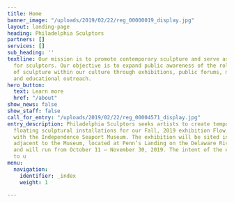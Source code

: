 ```yaml
---
title: Home
banner_image: "/uploads/2019/02/22/reg_00000019_display.jpg"
layout: landing-page
heading: Philadelphia Sculptors
partners: []
services: []
sub_heading: ''
textline: Our mission is to promote contemporary sculpture and serve as an advocate
  for sculptors. Our objective is to expand public awareness of the role and value
  of sculpture within our culture through exhibitions, public forums, member services,
  and educational outreach.
hero_button:
  text: Learn more
  href: "/about"
show_news: false
show_staff: false
call_for_entry: "/uploads/2019/02/22/reg_00004571_display.jpg"
entry_description: Philadelphia Sculptors seeks artists to create temporary outdoor
  floating sculptural installations for our Fall, 2019 exhibition Flow, a collaboration
  with the Independence Seaport Museum. The exhibition will be sited in the boat basin
  adjacent to the Museum, located at Penn’s Landing on the Delaware River in Philadelphia
  and will run from October 11 – November 30, 2019. The intent of the exhibition is
  to u
menu:
  navigation:
    identifier: _index
    weight: 1

---
```

